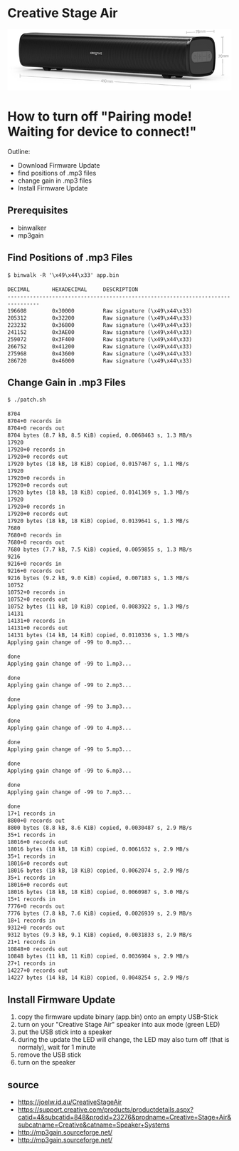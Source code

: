 # Creative Stage Air

![](img/creative.png)

# How to turn off "Pairing mode! Waiting for device to connect!" 

Outline:
* Download Firmware Update
* find positions of .mp3 files
* change gain in .mp3 files
* Install Firmware Update

## Prerequisites
* binwalker
* mp3gain

## Find Positions of .mp3 Files

```
$ binwalk -R '\x49\x44\x33' app.bin

DECIMAL       HEXADECIMAL     DESCRIPTION
--------------------------------------------------------------------------------
196608        0x30000         Raw signature (\x49\x44\x33)
205312        0x32200         Raw signature (\x49\x44\x33)
223232        0x36800         Raw signature (\x49\x44\x33)
241152        0x3AE00         Raw signature (\x49\x44\x33)
259072        0x3F400         Raw signature (\x49\x44\x33)
266752        0x41200         Raw signature (\x49\x44\x33)
275968        0x43600         Raw signature (\x49\x44\x33)
286720        0x46000         Raw signature (\x49\x44\x33)
```


## Change Gain in .mp3 Files

```
$ ./patch.sh

8704
8704+0 records in
8704+0 records out
8704 bytes (8.7 kB, 8.5 KiB) copied, 0.0068463 s, 1.3 MB/s
17920
17920+0 records in
17920+0 records out
17920 bytes (18 kB, 18 KiB) copied, 0.0157467 s, 1.1 MB/s
17920
17920+0 records in
17920+0 records out
17920 bytes (18 kB, 18 KiB) copied, 0.0141369 s, 1.3 MB/s
17920
17920+0 records in
17920+0 records out
17920 bytes (18 kB, 18 KiB) copied, 0.0139641 s, 1.3 MB/s
7680
7680+0 records in
7680+0 records out
7680 bytes (7.7 kB, 7.5 KiB) copied, 0.0059855 s, 1.3 MB/s
9216
9216+0 records in
9216+0 records out
9216 bytes (9.2 kB, 9.0 KiB) copied, 0.007183 s, 1.3 MB/s
10752
10752+0 records in
10752+0 records out
10752 bytes (11 kB, 10 KiB) copied, 0.0083922 s, 1.3 MB/s
14131
14131+0 records in
14131+0 records out
14131 bytes (14 kB, 14 KiB) copied, 0.0110336 s, 1.3 MB/s
Applying gain change of -99 to 0.mp3...

done
Applying gain change of -99 to 1.mp3...

done
Applying gain change of -99 to 2.mp3...

done
Applying gain change of -99 to 3.mp3...

done
Applying gain change of -99 to 4.mp3...

done
Applying gain change of -99 to 5.mp3...

done
Applying gain change of -99 to 6.mp3...

done
Applying gain change of -99 to 7.mp3...

done
17+1 records in
8800+0 records out
8800 bytes (8.8 kB, 8.6 KiB) copied, 0.0030487 s, 2.9 MB/s
35+1 records in
18016+0 records out
18016 bytes (18 kB, 18 KiB) copied, 0.0061632 s, 2.9 MB/s
35+1 records in
18016+0 records out
18016 bytes (18 kB, 18 KiB) copied, 0.0062074 s, 2.9 MB/s
35+1 records in
18016+0 records out
18016 bytes (18 kB, 18 KiB) copied, 0.0060987 s, 3.0 MB/s
15+1 records in
7776+0 records out
7776 bytes (7.8 kB, 7.6 KiB) copied, 0.0026939 s, 2.9 MB/s
18+1 records in
9312+0 records out
9312 bytes (9.3 kB, 9.1 KiB) copied, 0.0031833 s, 2.9 MB/s
21+1 records in
10848+0 records out
10848 bytes (11 kB, 11 KiB) copied, 0.0036904 s, 2.9 MB/s
27+1 records in
14227+0 records out
14227 bytes (14 kB, 14 KiB) copied, 0.0048254 s, 2.9 MB/s
```

## Install Firmware Update

1) copy the firmware update binary (app.bin) onto an empty USB-Stick
1) turn on your "Creative Stage Air" speaker into aux mode (green LED)
1) put the USB stick into a speaker
1) during the update the LED will change, the LED may also turn off (that is normaly), wait for 1 minute
1) remove the USB stick
1) turn on the speaker



## source

* https://joelw.id.au/CreativeStageAir
* https://support.creative.com/products/productdetails.aspx?catid=4&subcatid=848&prodid=23276&prodname=Creative+Stage+Air&subcatname=Creative&catname=Speaker+Systems
* http://mp3gain.sourceforge.net/
* http://mp3gain.sourceforge.net/






